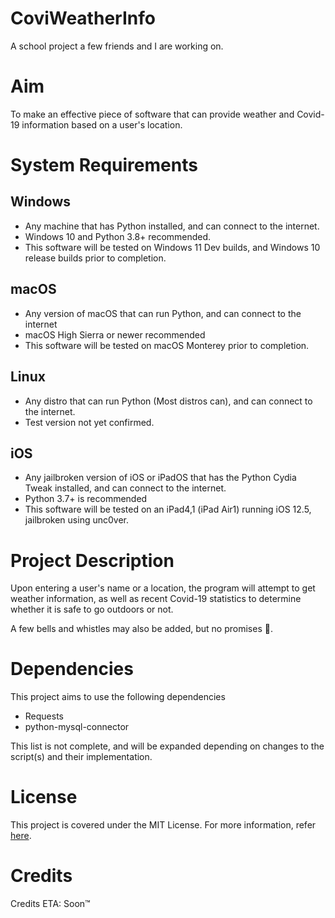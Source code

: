 # CoviWeatherInfo
A school project a few friends and I are working on.

# Aim
To make an effective piece of software that can provide weather and Covid-19 information based on a user's location.

# System Requirements
 ## Windows
 - Any machine that has Python installed, and can connect to the internet.
 - Windows 10 and Python 3.8+ recommended.
 - This software will be tested on Windows 11 Dev builds, and Windows 10 release builds prior to completion.
 ## macOS
 - Any version of macOS that can run Python, and can connect to the internet
 - macOS High Sierra or newer recommended
 - This software will be tested on macOS Monterey prior to completion.
## Linux
  - Any distro that can run Python (Most distros can), and can connect to the internet.
  - Test version not yet confirmed.
## iOS
  - Any jailbroken version of iOS or iPadOS that has the Python Cydia Tweak installed, and can connect to the internet.
  - Python 3.7+ is recommended
  - This software will be tested on an iPad4,1 (iPad Air1) running iOS 12.5, jailbroken using unc0ver.

# Project Description
Upon entering a user's name or a location, the program will attempt to get weather information, as well as recent Covid-19 statistics to determine whether it is safe to go outdoors or not.

A few bells and whistles may also be added, but no promises 🤞.

# Dependencies
This project aims to use the following dependencies
 - Requests
 - python-mysql-connector

This list is not complete, and will be expanded depending on changes to the script(s) and their implementation.

# License
This project is covered under the MIT License. For more information, refer [here](./LICENSE).

# Credits
Credits ETA: Soon™